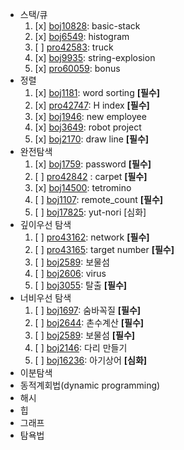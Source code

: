 - 스택/큐
  1. [x] [boj10828](https://www.acmicpc.net/problem/10828): basic-stack
  2. [x] [boj6549](https://www.acmicpc.net/problem/6549): histogram
  3. [ ] [pro42583](https://programmers.co.kr/learn/courses/30/lessons/42583): truck
  4. [x] [boj9935](https://www.acmicpc.net/problem/9935): string-explosion
  5. [x] [pro60059](https://programmers.co.kr/learn/courses/30/lessons/60059): bonus
- 정렬
  1. [x] [boj1181](https://www.acmicpc.net/problem/1181): word sorting  **[필수]**
  2. [x] [pro42747](https://programmers.co.kr/learn/courses/30/lessons/42747): H index  **[필수]**
  3. [x] [boj1946](https://www.acmicpc.net/problem/1946): new employee
  4. [x] [boj3649](https://www.acmicpc.net/problem/3649): robot project  
  5. [x] [boj2170](https://www.acmicpc.net/problem/2170): draw line  **[필수]**
- 완전탐색
  1. [x] [boj1759](https://www.acmicpc.net/problem/1759): password **[필수]**
  2. [ ] [pro42842](https://programmers.co.kr/learn/courses/30/lessons/42842) : carpet **[필수]**
  3. [x] [boj14500](https://www.acmicpc.net/problem/14500): tetromino 
  4. [ ] [boj1107](https://www.acmicpc.net/problem/1107): remote_count **[필수]**
  5. [ ] [boj17825](https://www.acmicpc.net/problem/17825): yut-nori [심화]
- 깊이우선 탐색
  1. [ ] [pro43162](https://programmers.co.kr/learn/courses/30/lessons/43162): network **[필수]**
  2. [ ] [pro43165](https://programmers.co.kr/learn/courses/30/lessons/43165): target number **[필수]**
  3. [ ] [boj2589](https://www.acmicpc.net/problem/2589): 보물섬 
  4. [ ] [boj2606](https://www.acmicpc.net/problem/2606): virus 
  5. [ ] [boj3055](https://www.acmicpc.net/problem/3055): 탈출 **[필수]**
- 너비우선 탐색
  1. [ ] [boj1697](https://www.acmicpc.net/problem/1697): 숨바꼭질 **[필수]**
  2. [ ] [boj2644](https://www.acmicpc.net/problem/2644): 촌수계산 **[필수]**
  3. [ ] [boj2589](https://www.acmicpc.net/problem/2589): 보물섬 **[필수]**
  4. [ ] [boj2146](https://www.acmicpc.net/problem/2146): 다리 만들기
  5. [ ] [boj16236](https://www.acmicpc.net/problem/16236): 아기상어 **[심화]**
- 이분탐색
- 동적계회법(dynamic programming)
- 해시
- 힙
- 그래프
- 탐욕법